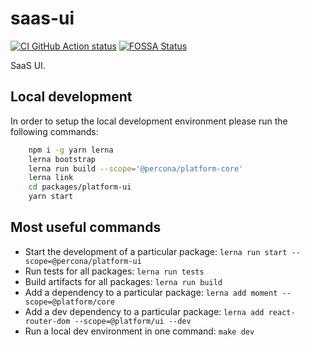 # saas-ui

[![CI GitHub Action status](https://github.com/percona-platform/saas-ui/workflows/CI/badge.svg?branch=main)](https://github.com/percona-platform/saas-ui/actions?query=workflow%3ACI+branch%3Amain)
[![FOSSA Status](https://app.fossa.com/api/projects/git%2Bgithub.com%2Fpercona-platform%2Fsaas-ui.svg?type=shield)](https://app.fossa.com/projects/git%2Bgithub.com%2Fpercona-platform%2Fsaas-ui?ref=badge_shield)

SaaS UI.

## Local development

In order to setup the local development environment please run the following commands:

```bash
    npm i -g yarn lerna
    lerna bootstrap
    lerna run build --scope='@percona/platform-core'
    lerna link
    cd packages/platform-ui
    yarn start
```

## Most useful commands

- Start the development of a particular package: `lerna run start --scope=@percona/platform-ui`
- Run tests for all packages: `lerna run tests`
- Build artifacts for all packages: `lerna run build`
- Add a dependency to a particular package: `lerna add moment --scope=@platform/core`
- Add a dev dependency to a particular package: `lerna add react-router-dom --scope=@platform/ui --dev`
- Run a local dev environment in one command: `make dev`
